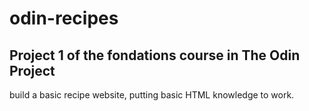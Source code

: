 # odin-recipes

## Project 1 of the fondations course in The Odin Project

build a basic recipe website, putting basic HTML knowledge to work.

